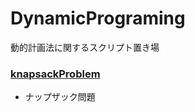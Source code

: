 # DynamicPrograming

動的計画法に関するスクリプト置き場

### [knapsackProblem](https://github.com/Wotipati/dataStructuresAndAlgorithms/tree/master/DynamicProgramming/knapsackProblem)
- ナップザック問題
